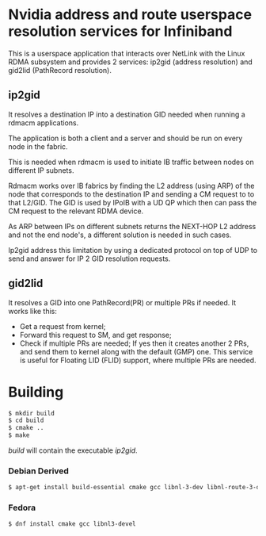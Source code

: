 # Nvidia address and route userspace resolution services for Infiniband

This is a userspace application that interacts over NetLink with the Linux
RDMA subsystem and provides 2 services: ip2gid (address resolution) and gid2lid (PathRecord resolution).

## ip2gid
It resolves a destination IP into a destination GID needed when running a rdmacm applications.

The application is both a client and a server and should be run on every
node in the fabric.

This is needed when rdmacm is used to initiate IB traffic between nodes
on different IP subnets.

Rdmacm works over IB fabrics by finding the L2 address (using ARP) of the node
that corresponds to the destination IP and sending a CM request to to that L2/GID.
The GID is used by IPoIB with a UD QP which then can pass the CM request to the
relevant RDMA device.

As ARP between IPs on different subnets returns the NEXT-HOP L2 address and not
the end node's, a different solution is needed in such cases.

Ip2gid address this limitation by using a dedicated protocol on top of UDP
to send and answer for IP 2 GID resolution requests.

## gid2lid
It resolves a GID into one PathRecord(PR) or multiple PRs if needed. It works like this:
- Get a request from kernel;
- Forward this request to SM, and get response;
- Check if multiple PRs are needed; If yes then it creates another 2 PRs, and send them to kernel along with the default (GMP) one.
This service is useful for Floating LID (FLID) support, where multiple PRs are needed.

# Building
```sh
$ mkdir build
$ cd build
$ cmake ..
$ make
```

*build* will contain the executable *ip2gid*.

### Debian Derived
```sh
$ apt-get install build-essential cmake gcc libnl-3-dev libnl-route-3-dev
```

### Fedora
```sh
$ dnf install cmake gcc libnl3-devel
```
